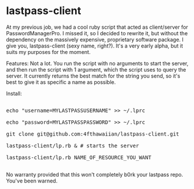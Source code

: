 lastpass-client
===============

At my previous job, we had a cool ruby script that acted as client/server for PasswordManagerPro. I missed it, so I decided to rewrite it, but without the dependency on the massively expensive, proprietary software package. I give you, lastpass-client (sexy name, right?). It's a very early alpha, but it suits my purposes for the moment.

Features: Not a lot. You run the script with no arguments to start the server, and then run the script with 1 argument, which the script uses to query the server. It currently returns the best match for the string you send, so it's best to give it as specific a name as possible.

Install:

<pre>

echo "username=MYLASTPASSUSERNAME" >> ~/.lprc

echo "password=MYLASTPASSPASSWORD" >> ~/.lprc

git clone git@github.com:4fthawaiian/lastpass-client.git

lastpass-client/lp.rb & # starts the server

lastpass-client/lp.rb NAME_OF_RESOURCE_YOU_WANT

</pre>

No warranty provided that this won't completely b0rk your lastpass repo. You've been warned.
